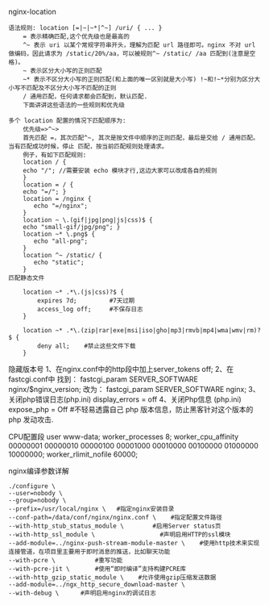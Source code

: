 nginx-location

	语法规则: location [=|~|~*|^~] /uri/ { ... }
		= 表示精确匹配,这个优先级也是最高的
		^~ 表示 uri 以某个常规字符串开头，理解为匹配 url 路径即可。nginx 不对 url 做编码，因此请求为 /static/20%/aa，可以被规则^~ /static/ /aa 匹配到(注意是空格)。
		~ 表示区分大小写的正则匹配
		~* 表示不区分大小写的正则匹配(和上面的唯一区别就是大小写) !~和!~*分别为区分大小写不匹配及不区分大小写不匹配的正则
		/ 通用匹配，任何请求都会匹配到，默认匹配.
		下面讲讲这些语法的一些规则和优先级
		
	多个 location 配置的情况下匹配顺序为:
		优先级=>^~>
		首先匹配 =，其次匹配^~, 其次是按文件中顺序的正则匹配，最后是交给 / 通用匹配。当有匹配成功时候，停止 匹配，按当前匹配规则处理请求。
		例子，有如下匹配规则:
		location / {
		echo "/"; //需要安装 echo 模块才行,这边大家可以改成各自的规则
		}
		location = / {
		echo "=/"; }
		location = /nginx {
		   echo "=/nginx";
		}
		location ~ \.(gif|jpg|png|js|css)$ {
		echo "small-gif/jpg/png"; }
		location ~* \.png$ {
		   echo "all-png";
		}
		location ^~ /static/ {
		   echo "static";
		}
	匹配静态文件

		location ~* .*\.(js|css)?$ {
			expires 7d; 		#7天过期
			access_log off;   	#不保存日志
		}

		location ~* .*\.(zip|rar|exe|msi|iso|gho|mp3|rmvb|mp4|wma|wmv|rm)?$ {
			deny all;    #禁止这些文件下载
		}


隐藏版本号
	1、在nginx.conf中的http段中加上server_tokens off;
	2、在fastcgi.conf中
		找到：
		fastcgi_param SERVER_SOFTWARE nginx/$nginx_version;
		改为：
		fastcgi_param SERVER_SOFTWARE nginx;
	3、关闭php错误日志(php.ini)
		display_errors = off
	4、关闭Php信息 (php.ini)
		expose_php = Off  #不轻易透露自己 php 版本信息，防止黑客针对这个版本的 php 发动攻击.

CPU配置段
	user www-data;
	worker_processes 8;
	worker_cpu_affinity 00000001 00000010 00000100 00001000 00010000 00100000 01000000 10000000;
	worker_rlimit_nofile 60000;

nginx编译参数详解
		
	./configure \
    --user=nobody \
    --group=nobody \
    --prefix=/usr/local/nginx \   #指定nginx安装目录
    --conf-path=/data/conf/nginx/nginx.conf \    #指定配置文件路径
    --with-http_stub_status_module \		#启用Server status页
    --with-http_ssl_module \                  #声明启用HTTP的ssl模块
    --add-module=../nginx-push-stream-module-master \    #使用http技术来实现连接管道，在项目里主要用于即时消息的推送，比如聊天功能
    --with-pcre \ 			#重写功能
    --with-pcre-jit \		#使用“即时编译”支持构建PCRE库
    --with-http_gzip_static_module \	#允许使用gzip压缩发送数据
    --add-module=../ngx_http_secure_download-master \
    --with-debug \      #声明启用nginx的调试日志



